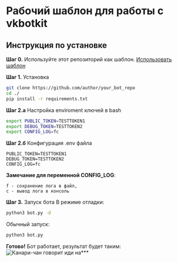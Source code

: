 # Рабочий шаблон для работы с vkbotkit

## Инструкция по установке
**Шаг 0.** Используйте этот репозиторий как шаблон.
[Использовать шаблон](https://github.com/kensoi/vkbotkit_template/generate)

**Шаг 1.** Установка
```sh
git clone https://github.com/author/your_bot_repo
cd ./
pip install -r requirements.txt
```

**Шаг 2.а** Настройка enviroment ключей в bash
```sh
export PUBLIC_TOKEN=TESTTOKEN1
export DEBUG_TOKEN=TESTTOKEN2
export CONFIG_LOG=fc
```

**Шаг 2.б** Конфигурация .env файла
```
PUBLIC_TOKEN=TESTTOKEN1
DEBUG_TOKEN=TESTTOKEN2
CONFIG_LOG=fc
```

**Замечание для переменной CONFIG_LOG**: 
```
f - сохранение лога в файл,
c - вывод лога в консоль
```

**Шаг 3.** Запуск бота
В режиме отладки:
```sh
python3 bot.py -d
```

Обычный запуск:
```sh
python3 bot.py
```


**Готово!** Бот работает, результат будет таким:
![Канари-чан говорит иди на***](https://sun3-11.userapi.com/s/v1/ig2/vP4GRtbDgJsUd5OXLssGVf132-I4QaiT_iGnZEzefuBSBxijiOsS0oFYBgn615iZzKJhqy8EwgC1MSYeR3yBHLi1.jpg?size=814x302&quality=96&type=album)